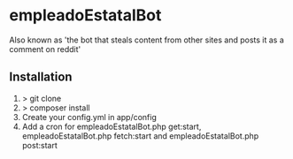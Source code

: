 # empleadoEstatalBot

Also known as 'the bot that steals content from other sites and posts it as a comment on reddit'

## Installation

1) \> git clone
2) \> composer install
3) Create your config.yml in app/config
4) Add a cron for empleadoEstatalBot.php get:start, empleadoEstatalBot.php fetch:start and empleadoEstatalBot.php post:start

